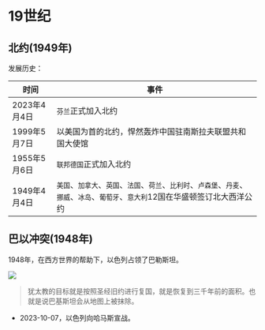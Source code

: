 # 19世纪

## 北约(1949年)

发展历史：

|时间|事件|
|--|--|
|2023年4月4日|`芬兰`正式加入北约|
|1999年5月7日|以美国为首的北约，悍然轰炸中国驻南斯拉夫联盟共和国大使馆|
|1955年5月6日|`联邦德国`正式加入北约|
|1949年4月4日|`美国`、`加拿大`、`英国`、`法国`、`荷兰`、`比利时`、`卢森堡`、`丹麦`、`挪威`、`冰岛`、`葡萄牙`、`意大利`12国在华盛顿签订北大西洋公约|

## 巴以冲突(1948年)

1948年，在西方世界的帮助下，以色列占领了巴勒斯坦。

![](https://blogs7245-1256587996.cos.ap-guangzhou.myqcloud.com/img/EUse-pic-0000102.jpeg)

> 犹太教的目标就是按照圣经旧约进行复国，就是恢复到三千年前的面积。也就是说巴基斯坦会从地图上被抹除。

- 2023-10-07，以色列向哈马斯宣战。
